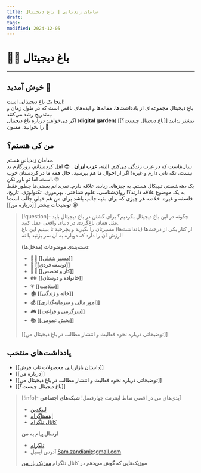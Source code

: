 ```yaml
---
title: سامان زندیانی | باغ دیجیتال
draft: 
tags: 
modified: 2024-12-05
---
```

# 👨‍🌾 باغ دیجیتال
---
## خوش آمدید 👋
اینجا یک باغ دیجیتالی است!  
باغ دیجیتال مجموعه‌ای از یادداشت‌ها، مقاله‌ها و ایده‌های ناقص است که در طول زمان و به‌تدریج رشد می‌کنند.  
اگر می‌خواهید درباره باغ دیجیتال (**digital garden**) بیشتر بدانید [[باغ دیجیتال چیست؟]] را بخوانید. ممنون 🙏
## من کی هستم؟
سامان زندیانی هستم.  
سال‌هاست که در غرب زندگی می‌کنم. البته، **غرب ایران** . 😎
اهل کردستانم، روزگارم بد نیست، تکه نانی دارم و غیره!
اگر از احوال ما هم بپرسید، حال همه ما در کردستان خوب است، اما تو باور نکن. 🙄  
یک دهه‌شصتی تیپیکال هستم. به چیزهای زیادی علاقه دارم. نمی‌دانم بعضی‌ها چطور فقط به یک موضوع علاقه دارند؟! روان‌شناسی، علوم شناختی، بهره‌وری، تکنولوژی، تاریخ، فلسفه و غیره. خلاصه هر چیزی که برای بقیه جالب باشد برای من هم خیلی جالب است! 😜 توضیحات بیشتر [[درباره من]] 
> [!question]- چگونه در این باغ دیجیتال بگردیم؟
> برای گشتن در باغ دیجیتال باید مثل همان باغ‌گردی در دنیای واقعی عمل کنید.  
> از کنار یکی از درخت‌ها (یادداشت‌ها) مسیرتان را بگیرید و بچرخید تا ببینیم این باغ ارزش آن را دارد که دوباره به آن سر بزنید یا نه!
> 
> **دسته‌بندی موضوعات (مدخل‌ها)**:
> - **👨‍💼 [[مسیر شغلی]]**
> - **🌱 [[توسعه فردی]]**
> - **👨‍💻 [[کار و تخصص]]**
> - 👪 **[[خانواده و دوستان]]**
> - 💗 **[[سلامت]]**
> - **🏠 [[خانه و زندگی]]**
> - **💰 [[امور مالی و سرمایه‌گذاری]]**
> - **🎮 [[سرگرمی و فراغت]]**
> - **📚 [[بخش عمومی]]**
> 
> [[توضیحاتی درباره نحوه فعالیت و انتشار مطالب در باغ دیجیتال من]]
## یادداشت‌های منتخب
- [[داستان بازاریابی محصولات تاپ فرش]]
- [[درباره من]]
-  [[توضیحاتی درباره نحوه فعالیت و انتشار مطالب در باغ دیجیتال من]]
- [[باغ دیجیتال چیست؟]]

> [!info]- آیدی‌های من در اقصی نقاط اینترنت چهارفصل!
> **شبکه‌های اجتماعی**
> - [لینکدین](https://www.linkedin.com/in/samanzandiani/)
> - [اینستاگرام](<(https://www.instagram.com/saman.zandiani/?igsh=MXgxb2ZjMjBucWljNg%3D%3D>)
> - [کانال تلگرام](https://t.me/zandiani)
>
>**ارسال پیام به من**
> - [تلگرام](https://t.me/zandiani)
> - آدرس ایمیل Sam.zandiani@gmail.com
>
> **موزیک‌هایی که گوش می‌دهم** در کانال تلگرام [موزیک بار من](https://t.me/samanz_musicbar)
 